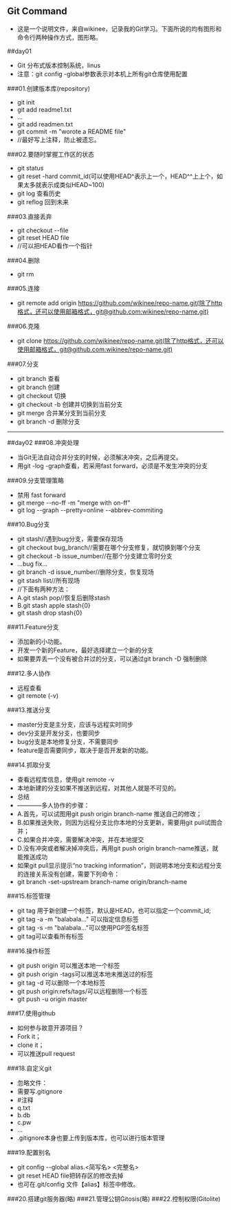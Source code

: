 Git Command
------

- 这是一个说明文件，来自wikinee，记录我的Git学习。下面所说的均有图形和命令行两种操作方式，图形略。

##day01
- Git 分布式版本控制系统，linus
- 注意：git config -global参数表示对本机上所有git仓库使用配置

###01.创建版本库(repository)
- git init
- git add readme1.txt
- ...
- git add readmen.txt
- git commit -m "worote a README file" 
- //最好写上注释，防止被遗忘。

###02.要随时掌握工作区的状态
- git status
- git reset -hard commit_id(可以使用HEAD^表示上一个，HEAD^^上上个，如果太多就表示成类似HEAD~100)
- git log 查看历史
- git reflog 回到未来

###03.直接丢弃
- git checkout --file
- git reset HEAD file
- //可以把HEAD看作一个指针

###04.删除
- git rm

###05.连接
- git remote add origin https://github.com/wikinee/repo-name.git(除了http格式，还可以使用邮箱格式，git@github.com:wikinee/repo-name.git)

###06.克隆
- git clone https://github.com/wikinee/repo-name.git(除了http格式，还可以使用邮箱格式，git@github.com:wikinee/repo-name.git)

###07.分支
- git branch 查看
- git branch <name> 创建
- git checkout <name>切换
- git checkout -b <name>创建并切换到当前分支
- git merge <name>合并某分支到当前分支
- git branch -d <name>删除分支

-------
##day02
###08.冲突处理
- 当Git无法自动合并分支的时候，必须解决冲突，之后再提交。
- 用git -log -graph查看，若采用fast forward，必须是不发生冲突的分支

###09.分支管理策略
- 禁用 fast forward
- git merge --no-ff -m "merge with on-ff" <name>
- git log --graph --pretty=online --abbrev-commiting

###10.Bug分支
- git stash//遇到bug分支，需要保存现场
- git checkout bug_branch//需要在哪个分支修复，就切换到哪个分支
- git checkout -b issue_number//在那个分支建立零时分支
- ...bug fix...
- git branch -d issue_number//删除分支，恢复现场
- git stash list//所有现场
- //下面有两种方法：
- A.git stash pop//恢复后删除stash
- B.git stash apple stash{0}
-   git stash drop stash{0}

###11.Feature分支
- 添加新的小功能。
- 开发一个新的Feature，最好选择建立一个新的分支
- 如果要弄丢一个没有被合并过的分支，可以通过git branch -D <name>强制删除

###12.多人协作
- 远程查看
- git remote (-v)

###13.推送分支
- master分支是主分支，应该与远程实时同步
- dev分支是开发分支，也要同步
- bug分支是本地修复分支，不需要同步
- feature是否需要同步，取决于是否开发新的功能。

###14.抓取分支
- 查看远程库信息，使用git remote -v
- 本地新建的分支如果不推送到远程，对其他人就是不可见的。
- 总结
- ————多人协作的步骤：
- A.首先，可以试图用git push origin branch-name 推送自己的修改；
- B.如果推送失败，则因为远程分支比你本地的分支更新，需要用git pull试图合并；
- C.如果合并冲突，需要解决冲突，并在本地提交
- D.没有冲突或者解决掉冲突后，再用git push origin branch-name推送，就能推送成功
- 如果git pull显示提示“no tracking information”，则说明本地分支和远程分支的连接关系没有创建，需要下列命令：
- git branch -set-upstream branch-name origin/branch-name

###15.标签管理
- git tag <name>用于新创建一个标签，默认是HEAD，也可以指定一个commit_id;
- git tag -a <tagname> -m "balabala..." 可以指定信息标签
- git tag -s <tagname> -m "balabala..."可以使用PGP签名标签
- git tag可以查看所有标签

###16.操作标签
- git push origin <tagname>可以推送本地一个标签
- git push origin -tags可以推送本地未推送过的标签
- git tag -d <tagname> 可以删除一个本地标签
- git push origin:refs/tags/<tagname>可以远程删除一个标签
- git push -u origin master
 
###17.使用github
- 如何参与故意开源项目？
- Fork it；
- clone it；
- 可以推送pull request

###18.自定义git
- 忽略文件：
- 需要写.gitignore
- #注释
- q.txt
- b.db
- c.pw
- ...
- .gitignore本身也要上传到版本库，也可以进行版本管理

###19.配置别名
- git config --global alias.<简写名> <完整名>
- git reset HEAD file把转存区的修改去掉
- 也可在.git/config 文件【alias】标签中修改。

###20.搭建git服务器(略)
###21.管理公钥Gitosis(略)
###22.控制权限(Gitolite)


